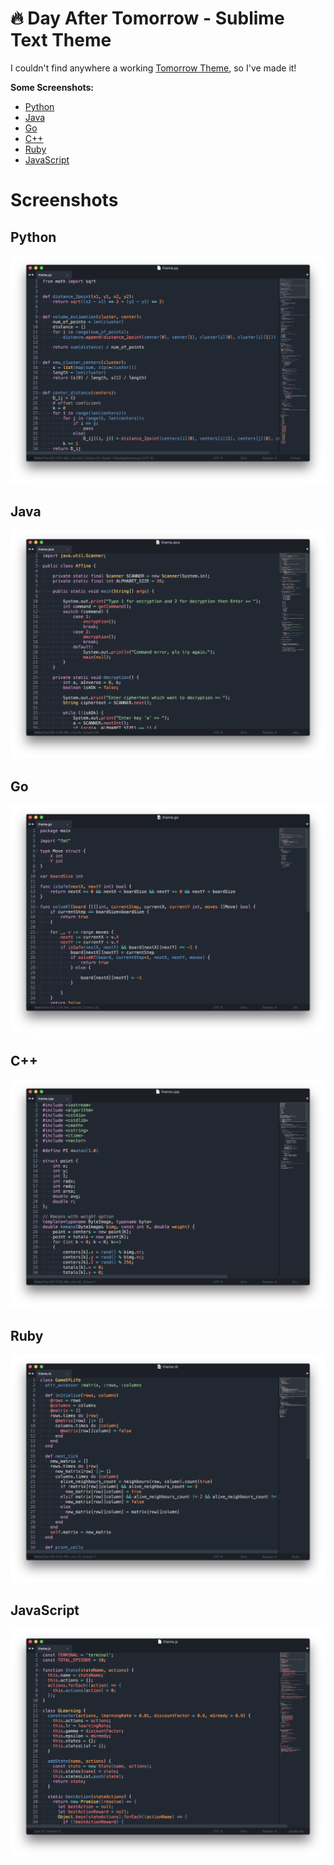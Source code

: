 # 🔥 Day After Tomorrow - Sublime Text Theme

I couldn't find anywhere a working [Tomorrow Theme](https://github.com/ChrisKempson/Tomorrow-Theme), so I've made it!

**Some Screenshots:**
- [Python](#python)
- [Java](#java)
- [Go](#go)
- [C++](#c)
- [Ruby](#ruby)
- [JavaScript](#javascript)

# Screenshots

## Python

![Python](/docs/imgs/python.png "Python")

## Java

![Java](/docs/imgs/java.png "Java")

## Go

![Go](/docs/imgs/go.png "Go")

## C++

![C++](/docs/imgs/cpp.png "C++")

## Ruby

![Ruby](/docs/imgs/ruby.png "Ruby")

## JavaScript

![JavaScript](/docs/imgs/js.png "JavaScript")
